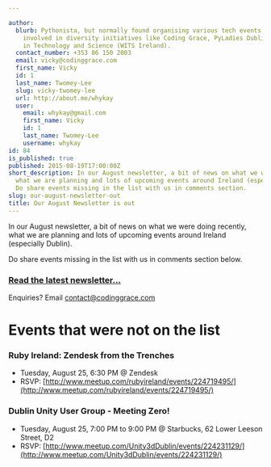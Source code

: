 ```yaml
---

author:
  blurb: Pythonista, but normally found organising various tech events, and now heavily
    involved in diversity initiatives like Coding Grace, PyLadies Dublin, and Women
    in Technology and Science (WITS Ireland).
  contact_number: +353 86 150 2003
  email: vicky@codinggrace.com
  first_name: Vicky
  id: 1
  last_name: Twomey-Lee
  slug: vicky-twomey-lee
  url: http://about.me/whykay
  user:
    email: whykay@gmail.com
    first_name: Vicky
    id: 1
    last_name: Twomey-Lee
    username: whykay
id: 84
is_published: true
published: 2015-08-19T17:00:00Z
short_description: In our August newsletter, a bit of news on what we were doing recently,
  what we are planning and lots of upcoming events around Ireland (especially Dublin).
  Do share events missing in the list with us in comments section.
slug: our-august-newsletter-out
title: Our August Newsletter is out
---
```


In our August newsletter, a bit of news on what we were doing recently, what we are planning and lots of upcoming events around Ireland (especially Dublin). 

Do share events missing in the list with us in comments section below.

### [Read the latest newsletter...](http://eepurl.com/bvZ_Zz)

Enquiries? Email <a href="mailto:contact@codinggrace.com">contact@codinggrace.com</a>

# Events that were not on the list
### Ruby Ireland: Zendesk from the Trenches
* Tuesday, August 25, 6:30 PM @ Zendesk
* RSVP: [http://www.meetup.com/rubyireland/events/224719495/](http://www.meetup.com/rubyireland/events/224719495/)

### Dublin Unity User Group - Meeting Zero!
* Tuesday, August 25, 7:00 PM to 9:00 PM @ Starbucks, 62 Lower Leeson Street, D2
* RSVP: [http://www.meetup.com/Unity3dDublin/events/224231129/](http://www.meetup.com/Unity3dDublin/events/224231129/)

